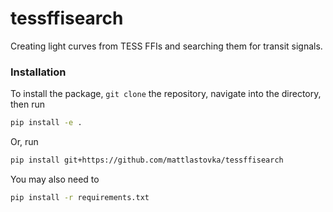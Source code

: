 # tessffisearch
Creating light curves from TESS FFIs and searching them for transit signals.

### Installation

To install the package, `git clone` the repository, navigate into the directory, then run
```sh
pip install -e .
```

Or, run
```sh
pip install git+https://github.com/mattlastovka/tessffisearch
```

You may also need to 
```sh
pip install -r requirements.txt
```
